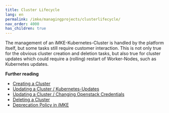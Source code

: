 ```yaml
---
title: Cluster Lifecycle
lang: en
permalink: /imke/managingprojects/clusterlifecycle/
nav_order: 4000
has_children: true
---
```


The management of an iMKE-Kubernetes-Cluster is handled by the platform itself, but some tasks still require customer interaction. This is not only true for the obvious cluster creation and deletion tasks, but also true for cluster updates which could require a (rolling) restart of Worker-Nodes, such as Kubernetes updates.

**Further reading**
* [Creating a Cluster](/imke/clusterlifecycle/creatingacluster/)
* [Updating a Cluster / Kubernetes-Updates](/imke/clusterlifecycle/upgradingacluster/)
* [Updating a Cluster / Changing Openstack Credentials](/imke/clusterlifecycle/openstackcredentials/)
* [Deleting a Cluster](/imke/clusterlifecycle/deletingacluster/)
* [Deprecation Policy in iMKE](/imke/clusterlifecycle/deprecationpolicy/)
